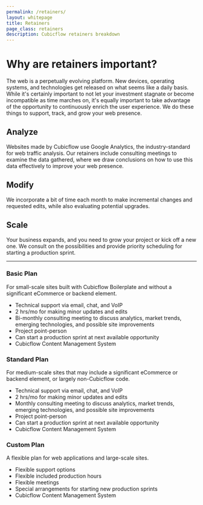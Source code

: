```yaml
---
permalink: /retainers/
layout: whitepage
title: Retainers
page_class: retainers
description: Cubicflow retainers breakdown
---
```


# Why are retainers important?
The web is a perpetually evolving platform. New devices, operating systems, and technologies get released on what seems like a daily basis. While it's certainly important to not let your investment stagnate or become incompatible as time marches on, it's equally important to take advantage of the opportunity to continuously enrich the user experience. We do these things to support, track, and grow&nbsp;your&nbsp;web&nbsp;presence.

## Analyze
Websites made by Cubicflow use Google Analytics, the industry-standard for web traffic analysis. Our retainers include consulting meetings to examine the data gathered, where we draw conclusions on how to use this data effectively to improve&nbsp;your&nbsp;web&nbsp;presence.

## Modify
We incorporate a bit of time each month to make incremental changes and requested edits, while also&nbsp;evaluating&nbsp;potential&nbsp;upgrades.

## Scale
Your business expands, and you need to grow your project or kick off a new one. We consult on the possibilities and provide priority scheduling for starting&nbsp;a&nbsp;production&nbsp;sprint.

---

### Basic Plan

For small-scale sites built with Cubicflow Boilerplate and without a significant eCommerce or&nbsp;backend&nbsp;element.

* Technical support via email, chat, and VoIP
* 2 hrs/mo for making minor updates and edits
* Bi-monthly consulting meeting to discuss analytics, market trends, emerging technologies, and possible site improvements
* Project point-person
* Can start a production sprint at next available opportunity
* Cubicflow Content Management System
<!-- * **$249/mo** -->

### Standard Plan

For medium-scale sites that may include a significant eCommerce or backend element, or largely&nbsp;non-Cubicflow&nbsp;code.

* Technical support via email, chat, and VoIP
* 2 hrs/mo for making minor updates and edits
* Monthly consulting meeting to discuss analytics, market trends, emerging technologies, and possible site improvements
* Project point-person
* Can start a production sprint at next available opportunity
* Cubicflow Content Management System
<!-- * **$499/mo** -->

### Custom Plan

A flexible plan for web applications and large-scale sites.

* Flexible support options
* Flexible included production hours
* Flexible meetings
* Special arrangements for starting new production sprints
* Cubicflow Content Management System
<!-- * **Flexible Pricing - [Contact Us](/contact)** -->
